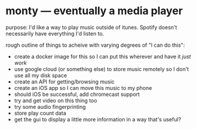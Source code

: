 # monty — eventually a media player

purpose: I'd like a way to play music outside of itunes. Spotify doesn't necessarily have everything I'd listen to.

rough outline of things to acheive with varying degrees of "I can do this":
- create a docker image for this so I can put this wherever and have it *just work*
- use google cloud (or something else) to store music remotely so I don't use all my disk space
- create an API for getting/browsing music
- create an iOS app so I can move this music to my phone
- should iOS be successful, add chromecast support
- try and get video on this thing too
- try some audio fingerprinting
- store play count data
- get the gui to display a little more information in a way that's useful?
